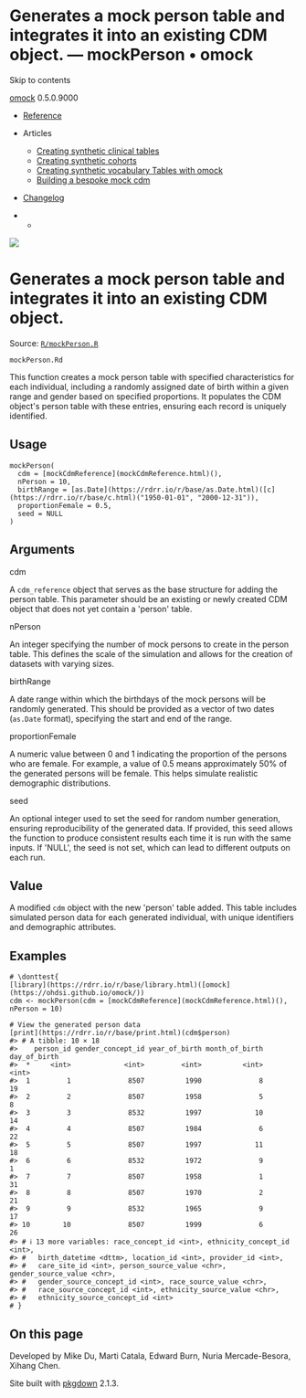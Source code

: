 # Generates a mock person table and integrates it into an existing CDM object. — mockPerson • omock

Skip to contents

[omock](../index.html) 0.5.0.9000

  * [Reference](../reference/index.html)
  * Articles
    * [Creating synthetic clinical tables](../articles/a01_Creating_synthetic_clinical_tables.html)
    * [Creating synthetic cohorts](../articles/a02_Creating_synthetic_cohorts.html)
    * [Creating synthetic vocabulary Tables with omock](../articles/a03_Creating_a_synthetic_vocabulary.html)
    * [Building a bespoke mock cdm](../articles/a04_Building_a_bespoke_mock_cdm.html)
  * [Changelog](../news/index.html)


  *   * [](https://github.com/ohdsi/omock/)



![](../logo.png)

# Generates a mock person table and integrates it into an existing CDM object.

Source: [`R/mockPerson.R`](https://github.com/ohdsi/omock/blob/main/R/mockPerson.R)

`mockPerson.Rd`

This function creates a mock person table with specified characteristics for each individual, including a randomly assigned date of birth within a given range and gender based on specified proportions. It populates the CDM object's person table with these entries, ensuring each record is uniquely identified.

## Usage
    
    
    mockPerson(
      cdm = [mockCdmReference](mockCdmReference.html)(),
      nPerson = 10,
      birthRange = [as.Date](https://rdrr.io/r/base/as.Date.html)([c](https://rdrr.io/r/base/c.html)("1950-01-01", "2000-12-31")),
      proportionFemale = 0.5,
      seed = NULL
    )

## Arguments

cdm
    

A `cdm_reference` object that serves as the base structure for adding the person table. This parameter should be an existing or newly created CDM object that does not yet contain a 'person' table.

nPerson
    

An integer specifying the number of mock persons to create in the person table. This defines the scale of the simulation and allows for the creation of datasets with varying sizes.

birthRange
    

A date range within which the birthdays of the mock persons will be randomly generated. This should be provided as a vector of two dates (`as.Date` format), specifying the start and end of the range.

proportionFemale
    

A numeric value between 0 and 1 indicating the proportion of the persons who are female. For example, a value of 0.5 means approximately 50% of the generated persons will be female. This helps simulate realistic demographic distributions.

seed
    

An optional integer used to set the seed for random number generation, ensuring reproducibility of the generated data. If provided, this seed allows the function to produce consistent results each time it is run with the same inputs. If 'NULL', the seed is not set, which can lead to different outputs on each run.

## Value

A modified `cdm` object with the new 'person' table added. This table includes simulated person data for each generated individual, with unique identifiers and demographic attributes.

## Examples
    
    
    # \donttest{
    [library](https://rdrr.io/r/base/library.html)([omock](https://ohdsi.github.io/omock/))
    cdm <- mockPerson(cdm = [mockCdmReference](mockCdmReference.html)(), nPerson = 10)
    
    # View the generated person data
    [print](https://rdrr.io/r/base/print.html)(cdm$person)
    #> # A tibble: 10 × 18
    #>    person_id gender_concept_id year_of_birth month_of_birth day_of_birth
    #>  *     <int>             <int>         <int>          <int>        <int>
    #>  1         1              8507          1990              8           19
    #>  2         2              8507          1958              5            8
    #>  3         3              8532          1997             10           14
    #>  4         4              8507          1984              6           22
    #>  5         5              8507          1997             11           18
    #>  6         6              8532          1972              9            1
    #>  7         7              8507          1958              1           31
    #>  8         8              8507          1970              2           21
    #>  9         9              8532          1965              9           17
    #> 10        10              8507          1999              6           26
    #> # ℹ 13 more variables: race_concept_id <int>, ethnicity_concept_id <int>,
    #> #   birth_datetime <dttm>, location_id <int>, provider_id <int>,
    #> #   care_site_id <int>, person_source_value <chr>, gender_source_value <chr>,
    #> #   gender_source_concept_id <int>, race_source_value <chr>,
    #> #   race_source_concept_id <int>, ethnicity_source_value <chr>,
    #> #   ethnicity_source_concept_id <int>
    # }
    
    

## On this page

Developed by Mike Du, Marti Catala, Edward Burn, Nuria Mercade-Besora, Xihang Chen.

Site built with [pkgdown](https://pkgdown.r-lib.org/) 2.1.3.
